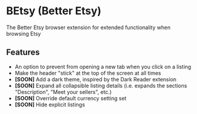# BEtsy (Better Etsy)
The Better Etsy browser extension for extended functionality when browsing Etsy

## Features

- An option to prevent from opening a new tab when you click on a listing
- Make the header "stick" at the top of the screen at all times
- **[SOON]** Add a dark theme, inspired by the Dark Reader extension
- **[SOON]** Expand all collapsible listing details (i.e. expands the sections "Description", "Meet your sellers", etc.)
- **[SOON]** Override default currency setting set
- **[SOON]** Hide explicit listings
